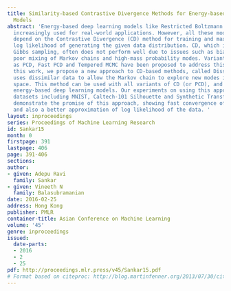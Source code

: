 ```yaml
---
title: Similarity-based Contrastive Divergence Methods for Energy-based Deep Learning
  Models
abstract: 'Energy-based deep learning models like Restricted Boltzmann Machines are
  increasingly used for real-world applications. However, all these models inherently
  depend on the Contrastive Divergence (CD) method for training and maximization of
  log likelihood of generating the given data distribution. CD, which internally uses
  Gibbs sampling, often does not perform well due to issues such as biased samples,
  poor mixing of Markov chains and high-mass probability modes. Variants of CD such
  as PCD, Fast PCD and Tempered MCMC have been proposed to address this issue. In
  this work, we propose a new approach to CD-based methods, called Diss-CD, which
  uses dissimilar data to allow the Markov chain to explore new modes in the probability
  space. This method can be used with all variants of CD (or PCD), and across all
  energy-based deep learning models. Our experiments on using this approach on standard
  datasets including MNIST, Caltech-101 Silhouette and Synthetic Transformations,
  demonstrate the promise of this approach, showing fast convergence of error in learning
  and also a better approximation of log likelihood of the data. '
layout: inproceedings
series: Proceedings of Machine Learning Research
id: Sankar15
month: 0
firstpage: 391
lastpage: 406
page: 391-406
sections: 
author:
- given: Adepu Ravi
  family: Sankar
- given: Vineeth N
  family: Balasubramanian
date: 2016-02-25
address: Hong Kong
publisher: PMLR
container-title: Asian Conference on Machine Learning
volume: '45'
genre: inproceedings
issued:
  date-parts:
  - 2016
  - 2
  - 25
pdf: http://proceedings.mlr.press/v45/Sankar15.pdf
# Format based on citeproc: http://blog.martinfenner.org/2013/07/30/citeproc-yaml-for-bibliographies/
---
```

